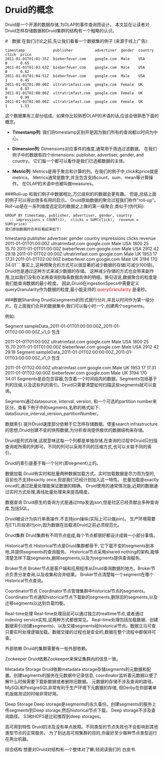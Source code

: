 # Druid的概念
Druid是一个开源的数据存储,为OLAP的事件查询而设计。 本文旨在让读者对Druid怎样存储数据和Druid集群的结构有一个粗略的认识。

#　数据
在我们讨论之前,先让我们看看一个数据集的例子 (来源于线上广告):
```
timestamp             publisher          advertiser  gender  country  click  price
2011-01-01T01:01:35Z  bieberfever.com    google.com  Male    USA      0      0.65
2011-01-01T01:03:63Z  bieberfever.com    google.com  Male    USA      0      0.62
2011-01-01T01:04:51Z  bieberfever.com    google.com  Male    USA      1      0.45
2011-01-01T01:00:00Z  ultratrimfast.com  google.com  Female  UK       0      0.87
2011-01-01T02:00:00Z  ultratrimfast.com  google.com  Female  UK       0      0.99
2011-01-01T02:00:00Z  ultratrimfast.com  google.com  Female  UK       1      1.53
```
这个数据集有三部分组成。如果你比较熟悉OLAP的术语的话,应该会很熟悉下面的概念。

* **Timestamp列**: 我们将timestamp区别开是因为我们所有的查询都以时间为中心。

* **Dimension列**: Dimensions对应事件的维度,通常用于筛选过滤数据。 在我们例子中的数据有四个dimensions: publisher, advertiser, gender, and country。 它们每一个都可以看作是我们已选都数据的主体。

* **Metric列**: Metrics是用于聚合和计算的列。在我们的例子中,click和price就是metrics。 Metrics通常是数字,并且包含支持count、sum、mean等计算操作。 在OLAP的术语中也被叫做measures。

###Roll-up
和我们例子中数据相比,万亿级别的的数据会更有趣。 但是,总结上面的例子可以得出很多有用的启示。 Druid原始数据的聚合过程我们称作"roll-up"。 Roll-up是在一系列维度选定后的数据之上做的第一级聚合,类似于(伪代码):
```
GROUP BY timestamp, publisher, advertiser, gender, country
  :: impressions = COUNT(1),  clicks = SUM(click),  revenue = SUM(price)```
我们原始数据的合并后看起来如下:
```
 timestamp             publisher          advertiser  gender country impressions clicks revenue
 2011-01-01T01:00:00Z  ultratrimfast.com  google.com  Male   USA     1800        25     15.70
 2011-01-01T01:00:00Z  bieberfever.com    google.com  Male   USA     2912        42     29.18
 2011-01-01T02:00:00Z  ultratrimfast.com  google.com  Male   UK      1953        17     17.31
 2011-01-01T02:00:00Z  bieberfever.com    google.com  Male   UK      3194        170    34.01```
事实上,这种预聚合的方式可以很显著的减少数据的存储(可减少100倍)。 Druid也是通过这种方式来减少数据的存储。 这种减少存储的方式也会带来副作用,比如我们没有办法再查询到每条数据具体的明细。换句话说,数据聚合的粒度是我们能查询数据的最小粒度。 因此,Druid在ingestionSpecs中需要定义queryGranularity作为数据的粒度,最小能支持的 <font color="red">queryGranularity</font> 是毫秒。

###数据Sharding
Druid以segments的形式就行分片,并且以时间作为第一级分片。在上面我们合并的数据集中,我们可以每小时一个,创建两个segments。

例如:

Segment sampleData_2011-01-01T01:00:00:00Z_2011-01-01T02:00:00:00Z_v1_0 包含

 2011-01-01T01:00:00Z  ultratrimfast.com  google.com  Male   USA     1800        25     15.70
 2011-01-01T01:00:00Z  bieberfever.com    google.com  Male   USA     2912        42     29.18
Segment sampleData_2011-01-01T02:00:00:00Z_2011-01-01T03:00:00:00Z_v1_0 包含

 2011-01-01T02:00:00Z  ultratrimfast.com  google.com  Male   UK      1953        17     17.31
 2011-01-01T02:00:00Z  bieberfever.com    google.com  Male   UK      3194        170    34.01
Segments是自包含容器,包含着一个时间段内的数据。Segments包括基于列的压缩,以及这些列的索引。Druid只需要清楚如何扫描这些segments就可以查询。

Segments通过datasource, interval, version, 和一个可选的partition number来区分。查看下例子中的segments,名称的格式如下: dataSource_interval_version_partitionNumber。

数据索引
提升Druid速度部分依赖于它怎样存储数据。借鉴search infrastructure的思想,Druid创建不变的快照数据,为分析查询提供极优的数据结构来存储。

Druid是列式存储,这就意味这每一个列都是单独存储,在查询的过程中Druid只扫描查询呢所需的列即可。不同的列可以采用不同的压缩方式,也可以关联不同的索引。

Druid的索引是基于每一个分片(即segment)上的。

数据加载
Druid有实时和批量两种数据加载方式。实时加载数据是尽力而为型的,目前也不支持exactly once,但是我们已经计划加入这一特性。 批量加载是exactly once的,通过批量处理能保证数据的精确。 Druid使用的通常情况是,近期的数据通过实时方式处理,离线批量处理来来提高精度。

数据查询
Druid原生的查询方式是通过http发送json,但是社区已经贡献出多种查询库,包括SQL。

Druid被设计为执行单表操作,不支持join操纵(实际上可以做join)。 生产环境需要在ETL阶段进行join,因为数据在加载进Druid之前必须规范化。

Druid集群
Druid集群有不同节点组成,每个节点都很好都设计成做一小部分事情。

Historical节点 Historical节点是Druid集群都骨干, 它下载不变的segments到本地,并提供segments的查询服务。 Historical节点采用shared nothing的架构,能够清楚怎样下载segments,删除segments,以及为segments提供查询服务。

Broker节点 Broker节点是客户端和应用程序从Druid查询数据的地方。Broker节点负责分发查询,以及收集和合并结果。 Broker节点清楚每一个segment在哪个Historical节点查询。

Coordinator节点 Coordinator节点管理集群中historical节点的segments。Coordinator节点通知historical节点下载新的segments,删除旧的segments,以及迁移segments以达到负载均衡。

Real-time处理 Real-time处理目前可以通过独立的realtime节点,或者通过indexing service实现,这两种方式都很常见。 Real-time处理包括加载数据、创建数据索引(创建segments)、以及交接segments给historical节点。数据立马可查只要实时处理逻辑加载。数据交接的过程也是安全的,数据在整个流程中都保持可查。

外部依赖
Druid的集群需要有一些外部依赖。

Zookeeper Druid依赖Zookeeper来保证集群内的信息一致。

Metadata Storage Druid依赖metadata storage存储segments的元数据和配置。创建segments的服务在元数据中记录信息, coordinator监听着元数据以便了解什么时候需要下载新数据或者删除旧数据。 元数据的存储不涉及查询的路径。MySQL和PostgreSQL非常有利于生产环境下元数据的存储, 但Derby在你部署单机版做测试的时候非常好用。

Deep Storage Deep storage是segments的永久备份。创建segments的服务上传segments到Deep storage,然后historical节点下载。 Deep storage不涉及查询路径。 S3和HDFS是比较推荐到deep storages。

高可用到特性
Druid的涉及没有单点故障。不同类型的节点失败也不会影响到其他类型节点的正常服务。 为了到达高可用集群的目的,你最好至少每种节点类型运行在两台机器。

综合结构
想要对Druid对结构有一个整体对了解,轻阅读我们的 白皮书.